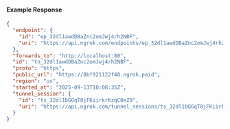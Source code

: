 <!-- Code generated for API Clients. DO NOT EDIT. -->

#### Example Response

```json
{
  "endpoint": {
    "id": "ep_32dl1awdDBaZnc2omJwj4rh2NBF",
    "uri": "https://api.ngrok.com/endpoints/ep_32dl1awdDBaZnc2omJwj4rh2NBF"
  },
  "forwards_to": "http://localhost:80",
  "id": "tn_32dl1awdDBaZnc2omJwj4rh2NBF",
  "proto": "https",
  "public_url": "https://8bf921122f48.ngrok.paid",
  "region": "us",
  "started_at": "2025-09-13T10:08:35Z",
  "tunnel_session": {
    "id": "ts_32dl1bGGqT8jFKiirkrKzqC0eZ9",
    "uri": "https://api.ngrok.com/tunnel_sessions/ts_32dl1bGGqT8jFKiirkrKzqC0eZ9"
  }
}
```
